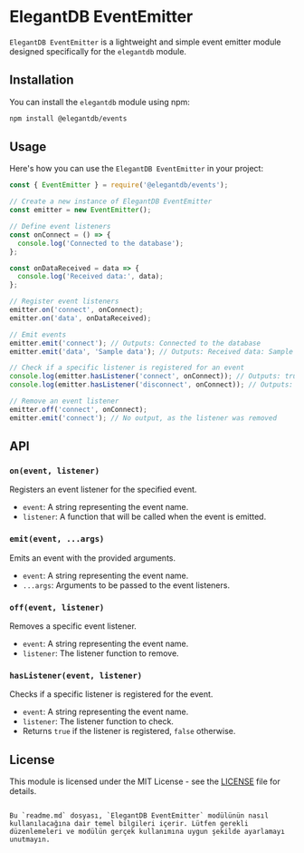 
# ElegantDB EventEmitter

`ElegantDB EventEmitter` is a lightweight and simple event emitter module designed specifically for the `elegantdb` module.

## Installation

You can install the `elegantdb` module using npm:

```bash
npm install @elegantdb/events
```

## Usage

Here's how you can use the `ElegantDB EventEmitter` in your project:

```javascript
const { EventEmitter } = require('@elegantdb/events');

// Create a new instance of ElegantDB EventEmitter
const emitter = new EventEmitter();

// Define event listeners
const onConnect = () => {
  console.log('Connected to the database');
};

const onDataReceived = data => {
  console.log('Received data:', data);
};

// Register event listeners
emitter.on('connect', onConnect);
emitter.on('data', onDataReceived);

// Emit events
emitter.emit('connect'); // Outputs: Connected to the database
emitter.emit('data', 'Sample data'); // Outputs: Received data: Sample data

// Check if a specific listener is registered for an event
console.log(emitter.hasListener('connect', onConnect)); // Outputs: true
console.log(emitter.hasListener('disconnect', onConnect)); // Outputs: false

// Remove an event listener
emitter.off('connect', onConnect);
emitter.emit('connect'); // No output, as the listener was removed
```

## API

### `on(event, listener)`

Registers an event listener for the specified event.

- `event`: A string representing the event name.
- `listener`: A function that will be called when the event is emitted.

### `emit(event, ...args)`

Emits an event with the provided arguments.

- `event`: A string representing the event name.
- `...args`: Arguments to be passed to the event listeners.

### `off(event, listener)`

Removes a specific event listener.

- `event`: A string representing the event name.
- `listener`: The listener function to remove.

### `hasListener(event, listener)`

Checks if a specific listener is registered for the event.

- `event`: A string representing the event name.
- `listener`: The listener function to check.
- Returns `true` if the listener is registered, `false` otherwise.

## License

This module is licensed under the MIT License - see the [LICENSE](LICENSE) file for details.
```

Bu `readme.md` dosyası, `ElegantDB EventEmitter` modülünün nasıl kullanılacağına dair temel bilgileri içerir. Lütfen gerekli düzenlemeleri ve modülün gerçek kullanımına uygun şekilde ayarlamayı unutmayın.

